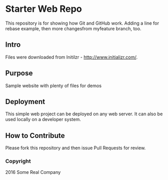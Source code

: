 # Starter Web Repo

This repository is for showing how Git and GitHub work.  Adding a line for rebase example, then more changesfrom myfeature branch, too.

## Intro
Files were downloaded from Initilzr - http://www.initializr.com/.

## Purpose
Sample website with plenty of files for demos

## Deployment
This simple web project can be deployed on any web server.  It can also be used locally on a developer system.

## How to Contribute
Please fork this repository and then issue Pull Requests for review.

### Copyright

2016 Some Real Company
